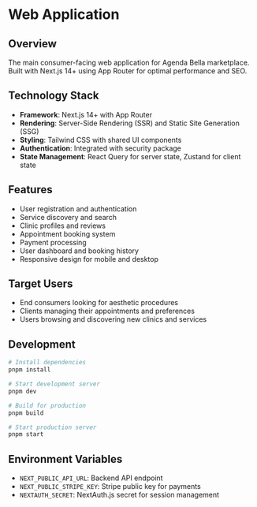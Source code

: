 # Web Application

## Overview

The main consumer-facing web application for Agenda Bella marketplace. Built with Next.js 14+ using App Router for optimal performance and SEO.

## Technology Stack

- **Framework**: Next.js 14+ with App Router
- **Rendering**: Server-Side Rendering (SSR) and Static Site Generation (SSG)
- **Styling**: Tailwind CSS with shared UI components
- **Authentication**: Integrated with security package
- **State Management**: React Query for server state, Zustand for client state

## Features

- User registration and authentication
- Service discovery and search
- Clinic profiles and reviews
- Appointment booking system
- Payment processing
- User dashboard and booking history
- Responsive design for mobile and desktop

## Target Users

- End consumers looking for aesthetic procedures
- Clients managing their appointments and preferences
- Users browsing and discovering new clinics and services

## Development

```bash
# Install dependencies
pnpm install

# Start development server
pnpm dev

# Build for production
pnpm build

# Start production server
pnpm start
```

## Environment Variables

- `NEXT_PUBLIC_API_URL`: Backend API endpoint
- `NEXT_PUBLIC_STRIPE_KEY`: Stripe public key for payments
- `NEXTAUTH_SECRET`: NextAuth.js secret for session management
